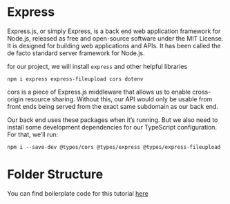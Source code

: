 # Express

Express.js, or simply Express, is a back end web application framework for Node.js, released as free and open-source software under the MIT License. It is designed for building web applications and APIs. It has been called the de facto standard server framework for Node.js.

for our project, we will install `express` and other helpful libraries

```
npm i express express-fileupload cors dotenv
```

cors is a piece of Express.js middleware that allows us to enable cross-origin resource sharing. Without this, our API would only be usable from front ends being served from the exact same subdomain as our back end.

Our back end uses these packages when it’s running. But we also need to install some development dependencies for our TypeScript configuration. For that, we’ll run:

```
npm i --save-dev @types/cors @types/express @types/express-fileupload
```

# Folder Structure

You can find boilerplate code for this tutorial [here](https://github.com/Gambitier/typescript-node-express-boilerplate)

